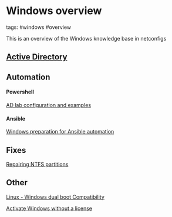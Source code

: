 # Windows overview
tags: #windows #overview 


This is an overview of the Windows knowledge base in netconfigs


[Active Directory](Active%20Directory.md)
---

Automation
---
#### Powershell
[AD lab configuration and examples](Powershell%20AD%20install%20and%20configure.md)

#### Ansible
[Windows preparation for Ansible automation](Windows/Ansible%20configuration.md)


Fixes
---
[Repairing NTFS partitions](CHKDSK.md)


Other
---

[Linux - Windows dual boot Compatibility](../Linux/Windows%20Compatibility.md)

[Activate Windows without a license](Registry%20activation%202.1.md)